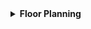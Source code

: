 <details>
<summary><strong>Floor Planning</strong></summary>
<br>

<details>
<summary><strong>Chip Floor Planning Considerations</strong></summary>
<br>

<details>
<summary><strong>1. Utilization Factor and Aspect Ratio</strong></summary>
<br>

- We start the floor plan by defining the height and width of the core and die.

  ![Core and Die Dimensions](https://github.com/navi2311/DIGITAL-VLSI-SOC-DESIGN-AND-PLANNING/assets/134842758/ff8d5f5c-7d2d-4e6c-90b2-68be3d7a6690)

- Here's a simple example to understand the floor planning:
  - A simple netlist with 2 flip-flops and 2 gates.

  ![Simple Netlist Example](https://github.com/navi2311/DIGITAL-VLSI-SOC-DESIGN-AND-PLANNING/assets/134842758/aacdf7d4-4d68-405a-a5bf-be3217566d0f)

- When defining core dimensions, we focus on the components' dimensions and ignore wiring at this stage.
- Using information from standard library cells, we obtain the length and width of each component required for the netlist, which we use to convert into physical dimensions (e.g., boxes like squares or rectangles).

  ![Component Dimensions](https://github.com/navi2311/DIGITAL-VLSI-SOC-DESIGN-AND-PLANNING/assets/134842758/4d78174c-13d7-4882-ab33-6dff43f7e0b1)

- We will now remove the wires and club them into a single plate.

  ![Clubbed Components](https://github.com/navi2311/DIGITAL-VLSI-SOC-DESIGN-AND-PLANNING/assets/134842758/a60194d7-f2f8-4896-bb01-488319815af1)

- From the above example, we can see that the area occupied by the netlist in the core is 4 sq units.

  ![Netlist Area](https://github.com/navi2311/DIGITAL-VLSI-SOC-DESIGN-AND-PLANNING/assets/134842758/8b381097-e2c2-4549-8cee-d1bf191dc3ec)

- The `Utilization Factor` tells us how much of the core area the netlist occupies. If utilization is 1, it means no space is left on the core, which implies that we cannot add any extra cells later. Therefore, we usually aim for 50 to 60 percent utilization.

  ![Utilization Example](https://github.com/navi2311/DIGITAL-VLSI-SOC-DESIGN-AND-PLANNING/assets/134842758/a60bb9d3-d71c-44e4-afb5-887143f77dfa)

- The `Aspect Ratio` is calculated as height/width, which helps us understand the shape of the chip.

  ![Aspect Ratio Example](https://github.com/navi2311/DIGITAL-VLSI-SOC-DESIGN-AND-PLANNING/assets/134842758/5a313682-9294-404c-a98b-597386d7ca45)

**Note:**
1. If the chip area is 2 * 2 sq units:
   * Utilization is 1, aspect ratio is 1.
2. If the chip area is 4 * 2 sq units:
   * Utilization is 0.5 (which means 50% area is left), and aspect ratio is 0.5 (rectangle).

</details> <!-- Utilization Factor and Aspect Ratio -->

<details>
<summary><strong>2. Concept of Pre-placed Cells</strong></summary>
<br>

- Pre-placed cells are those components of the IC which have fixed positions on the chip. These typically include IP blocks, memory arrays, and other large functional blocks that have predefined physical dimensions and connectivity requirements.

- The placement of these cells is crucial as it influences the overall layout of the chip, impacting power distribution, signal integrity, and routing congestion.

- During the floor planning stage, these cells must be strategically placed to optimize chip performance and manufacturability. Considerations for placing pre-placed cells include access to power and ground lines, proximity to related cells, and minimizing critical path delays.

- Effective placement of pre-placed cells helps in achieving optimal routing and can significantly reduce the likelihood of design iterations due to placement and routing issues.

</details> <!-- Concept of Pre-placed Cells -->

</details> <!-- Chip Floor Planning Considerations -->

</details> <!-- Floor Planning -->
